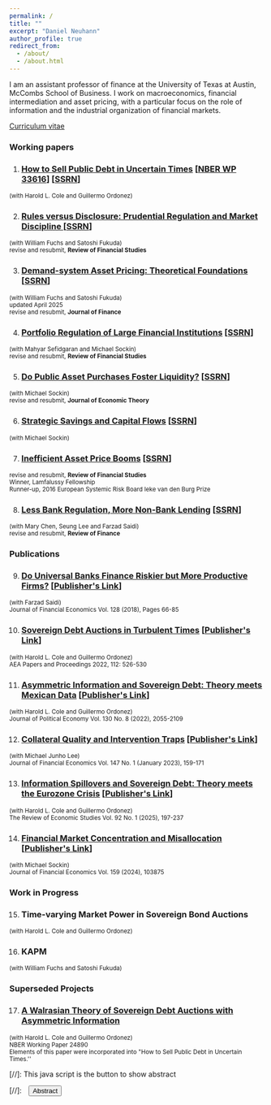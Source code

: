```yaml
---
permalink: /
title: ""
excerpt: "Daniel Neuhann"
author_profile: true
redirect_from: 
  - /about/
  - /about.html
---
```

I am an assistant professor of finance at the University of Texas at Austin, McCombs School of Business. I work on macroeconomics, financial intermediation and asset pricing, with a particular focus on the role of information and the industrial organization of financial markets. 

[Curriculum vitae](https://dneuhann.github.io/files/neuhann_cv.pdf)

### Working papers



1. ###  [How to Sell Public Debt in Uncertain Times](https://dneuhann.github.io/files/cno_howtosell.pdf) \[[NBER WP 33616](https://www.nber.org/papers/w33616)\] \[[SSRN](https://papers.ssrn.com/sol3/papers.cfm?abstract_id=5191328)\]
<small>(with Harold L. Cole and Guillermo Ordonez)</small>  

2. ###  [Rules versus Disclosure: Prudential Regulation and Market Discipline ](https://dneuhann.github.io/files/ffn_rules.pdf) \[[SSRN](https://papers.ssrn.com/sol3/papers.cfm?abstract_id=4799706)\]
<small> (with William Fuchs and Satoshi Fukuda) </small>  
<small> revise and resubmit, **Review of Financial Studies** </small>

3. ###  [Demand-system Asset Pricing: Theoretical Foundations](https://dneuhann.github.io/files/ffn_demand.pdf) \[[SSRN](https://papers.ssrn.com/sol3/papers.cfm?abstract_id=4672473)\]
<small> (with William Fuchs and Satoshi Fukuda) </small>  
<small> updated April 2025 </small>  
<small> revise and resubmit, **Journal of Finance** </small>

4. ###  [Portfolio Regulation of Large Financial Institutions](https://dneuhann.github.io/files/nss_portfolio.pdf) \[[SSRN](https://papers.ssrn.com/sol3/papers.cfm?abstract_id=3971043)\]  
<small> (with Mahyar Sefidgaran and Michael Sockin) </small>  
<small> revise and resubmit, **Review of Financial Studies** </small>

5. ###  [Do Public Asset Purchases Foster Liquidity?](https://dneuhann.github.io/files/ns_purchases.pdf) \[[SSRN](https://papers.ssrn.com/sol3/papers.cfm?abstract_id=4351995)\]    
<small> (with Michael Sockin) </small>  
<small> revise and resubmit, **Journal of Economic Theory** </small>



6. ###  [Strategic Savings and Capital Flows](https://dneuhann.github.io/files/ns_intl.pdf) \[[SSRN](https://papers.ssrn.com/sol3/papers.cfm?abstract_id=3971039)\]     
<small>(with Michael Sockin)</small>


7. ###  [Inefficient Asset Price Booms](https://dneuhann.github.io/files/n_booms.pdf) \[[SSRN](https://papers.ssrn.com/sol3/papers.cfm?abstract_id=3095730)\]    
<small> revise and resubmit, **Review of Financial Studies** </small>  
<small> Winner, Lamfalussy Fellowship </small>  
<small> Runner-up, 2016 European Systemic Risk Board Ieke van den Burg Prize  </small>

8. ###  [Less Bank Regulation, More Non-Bank Lending](https://dneuhann.github.io/files/cnls_nonbank.pdf) \[[SSRN](https://papers.ssrn.com/sol3/papers.cfm?abstract_id=4447765)\]  
<small> (with Mary Chen, Seung Lee and Farzad Saidi) </small>  
<small> revise and resubmit, **Review of Finance** </small>


### Publications 

9. ###  [Do Universal Banks Finance Riskier but More Productive Firms?](https://dneuhann.github.io/files/NS_ub_JFE.pdf) \[[Publisher's Link](https://www.sciencedirect.com/science/article/abs/pii/S0304405X18300254)\]  
<small> (with Farzad Saidi) </small>  
<small> Journal of Financial Economics Vol. 128 (2018), Pages 66-85</small>

10. ###  [Sovereign Debt Auctions in Turbulent Times](https://dneuhann.github.io/files/cno_turbulent_AERPP.pdf) \[[Publisher's Link](https://www.aeaweb.org/articles?id=10.1257/pandp.20221001)\]  
<small>(with Harold L. Cole and Guillermo Ordonez)</small>  
<small> AEA Papers and Proceedings 2022, 112: 526-530</small>

11. ###  [Asymmetric Information and Sovereign Debt: Theory meets Mexican Data](https://dneuhann.github.io/files/cno_mex_JPE.pdf) \[[Publisher's Link](https://www.journals.uchicago.edu/doi/abs/10.1086/720139)\]   
<small>(with Harold L. Cole and Guillermo Ordonez)</small>  
<small> Journal of Political Economy  Vol. 130 No. 8 (2022), 2055-2109</small>

12. ###  [Collateral Quality and Intervention Traps](https://dneuhann.github.io/files/ln_cqual_JFE.pdf) \[[Publisher's Link](https://www.sciencedirect.com/science/article/abs/pii/S0304405X22002252)\]     
 <small> (with Michael Junho Lee)</small>  
<small> Journal of Financial Economics  Vol. 147 No. 1 (January 2023), 159-171</small>

13. ###  [Information Spillovers and Sovereign Debt: Theory meets the Eurozone Crisis](https://dneuhann.github.io/files/cno_eurozone_restud.pdf) \[[Publisher's Link](https://academic.oup.com/restud/article-abstract/92/1/197/7681930?redirectedFrom=fulltext)\]  
<small>(with Harold L. Cole and Guillermo Ordonez)</small>  
<small> The Review of Economic Studies Vol. 92 No. 1 (2025), 197-237</small>

14. ###  [Financial Market Concentration and Misallocation](https://dneuhann.github.io/files/ns_concentration_JFE.pdf) \[[Publisher's Link](https://www.sciencedirect.com/science/article/abs/pii/S0304405X24000989)\]  
<small>(with Michael Sockin)</small>  
<small> Journal of Financial Economics Vol. 159 (2024), 103875 </small>




### Work in Progress

15. ###  Time-varying Market Power in Sovereign Bond Auctions  
<small>(with Harold L. Cole and Guillermo Ordonez)</small>

16. ###  KAPM  
<small>(with William Fuchs and Satoshi Fukuda)</small>


### Superseded Projects

17. ###  [A Walrasian Theory of Sovereign Debt Auctions with Asymmetric Information](https://www.nber.org/system/files/working_papers/w24890/w24890.pdf)
<small>(with Harold L. Cole and Guillermo Ordonez)</small>  
<small> NBER Working Paper 24890 </small>  
<small> Elements of this paper were incorporated into "How to Sell Public Debt in Uncertain Times.''</small>  


[//]: This java script is the button to show abstract
<script>
 function visib(id) {
  var x = document.getElementById(id);
  if (x.style.display === "block") {
    x.style.display = "none";
  } else {
    x.style.display = "block";
  }
}
</script>

[//]:&emsp;<button onclick="visib('polariz')" class="btn btn--inverse btn--small">Abstract</button>
